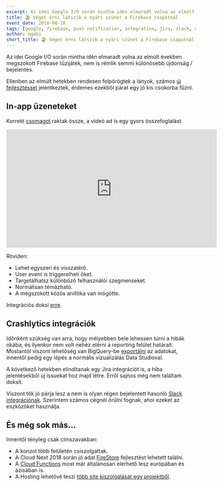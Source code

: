 ```yaml
---
excerpt: Az idei Google I/O során mintha idén elmaradt volna az elmúlt években megszokott Firebase tűzijáték, nem is rémlik semmi különösebb újdonság / bejelentés.
title: 🏖️ Véget érni látszik a nyári szünet a Firebase csapatnál
event_date: 2018-08-18
tags: [google, firebase, push notification, integration, jira, slack, cloud, firestore, functions, hosting]
author: ogabi
short_title: 🏖️ Véget érni látszik a nyári szünet a Firebase csapatnál
---
```


Az idei Google I/O során mintha idén elmaradt volna az elmúlt években megszokott Firebase tűzijáték, nem is rémlik semmi különösebb újdonság / bejelentés.

Ellenben az elmúlt hetekben rendesen felpörögtek a lányok, számos [új fejlesztéssel](http://bit.ly/firebase-whats-new) jelentkeztek, érdemes ezekből párat egy jó kis csokorba fűzni.

## In-app üzeneteket

Korrekt [csomagot](http://bit.ly/firebase-in-app-msg) raktak össze, a videó ad is egy gyors összefoglalást.

<iframe width="560" height="315" src="https://www.youtube.com/embed/5MRKpvKV2pg" frameborder="0" allow="autoplay; encrypted-media" allowfullscreen></iframe>

Röviden:

- Lehet egyszeri és visszatérő.
- User event is triggerelheti őket.
- Targetálhatsz különböző felhasználói szegmenseket.
- Normálisan témázható.
- A megszokott közös anilitika van mögötte.

Integrációs doksi [erre](http://bit.ly/firebase-iam-get-started).

## Crashlytics integrációk

Időnként szükség van arra, hogy mélyebben bele lehessen túrni a hibák okába, és ilyenkor nem volt nehéz elérni a reporting felület határait. Mostantól viszont lehetőség van BigQuery-be [exportálni](http://bit.ly/firebase-crashlytics-bigquery) az adatokat, innentől pedig egy lépés a normális vizualizálás Data Studioval.

A következő hetekben elindítanak egy Jira integrációt is, a hiba jelentésekből új issuekat hoz majd létre. Erről sajnos még nem találtam doksit.

Viszont tök jó párja lesz a nem is olyan régen bejelentett hasonló [Slack integrációnak](http://bit.ly/firebase-slack). Szerintem számos cégnél örülni fognak, ahol ezeket az eszközöket használja.

## És még sok más...

Innentől tényleg csak címszavakban:

- A konzol több felületén csiszolgattak.
- A Cloud Next 2018 során jó adat [FireStore](http://bit.ly/firebase-cloud-firestore) fejlesztést lehetett találni.
- A [Cloud Functions](http://bit.ly/firebase-cloud-functions-runtime) most már általánosan elérhető lesz európában és ázisában is.
- A Hosting lehetővé teszi [több site kiszolgálását egy projektből](http://bit.ly/firebase-hosting-multisite).

